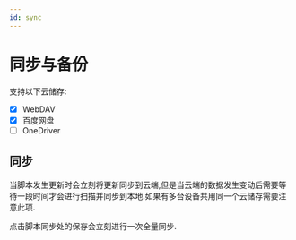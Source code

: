 ```yaml
---
id: sync
---
```


# 同步与备份

支持以下云储存:

- [x] WebDAV
- [x] 百度网盘
- [ ] OneDriver

## 同步

当脚本发生更新时会立刻将更新同步到云端,但是当云端的数据发生变动后需要等待一段时间才会进行扫描并同步到本地.如果有多台设备共用同一个云储存需要注意此项.

点击脚本同步处的保存会立刻进行一次全量同步.

